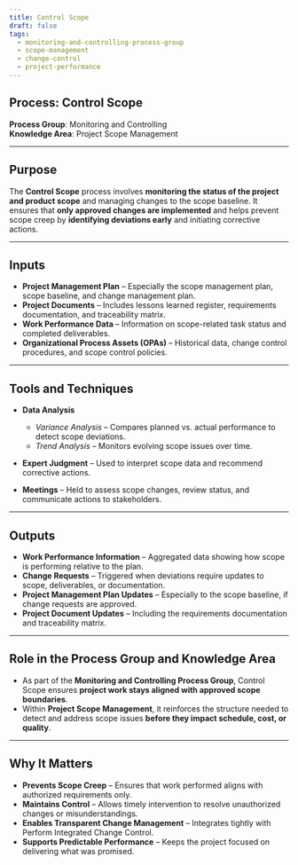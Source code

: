 ```yaml
---
title: Control Scope  
draft: false  
tags:  
  - monitoring-and-controlling-process-group  
  - scope-management  
  - change-control  
  - project-performance  
---
```


## Process: Control Scope

**Process Group**: Monitoring and Controlling  
**Knowledge Area**: Project Scope Management  

---

## Purpose

The **Control Scope** process involves **monitoring the status of the project and product scope** and managing changes to the scope baseline. It ensures that **only approved changes are implemented** and helps prevent scope creep by **identifying deviations early** and initiating corrective actions.

---

## Inputs

- **Project Management Plan** – Especially the scope management plan, scope baseline, and change management plan.
- **Project Documents** – Includes lessons learned register, requirements documentation, and traceability matrix.
- **Work Performance Data** – Information on scope-related task status and completed deliverables.
- **Organizational Process Assets (OPAs)** – Historical data, change control procedures, and scope control policies.

---

## Tools and Techniques

- **Data Analysis**  
  - *Variance Analysis* – Compares planned vs. actual performance to detect scope deviations.
  - *Trend Analysis* – Monitors evolving scope issues over time.
  
- **Expert Judgment** – Used to interpret scope data and recommend corrective actions.
- **Meetings** – Held to assess scope changes, review status, and communicate actions to stakeholders.

---

## Outputs

- **Work Performance Information** – Aggregated data showing how scope is performing relative to the plan.
- **Change Requests** – Triggered when deviations require updates to scope, deliverables, or documentation.
- **Project Management Plan Updates** – Especially to the scope baseline, if change requests are approved.
- **Project Document Updates** – Including the requirements documentation and traceability matrix.

---

## Role in the Process Group and Knowledge Area

- As part of the **Monitoring and Controlling Process Group**, Control Scope ensures **project work stays aligned with approved scope boundaries**.
- Within **Project Scope Management**, it reinforces the structure needed to detect and address scope issues **before they impact schedule, cost, or quality**.

---

## Why It Matters

- **Prevents Scope Creep** – Ensures that work performed aligns with authorized requirements only.
- **Maintains Control** – Allows timely intervention to resolve unauthorized changes or misunderstandings.
- **Enables Transparent Change Management** – Integrates tightly with Perform Integrated Change Control.
- **Supports Predictable Performance** – Keeps the project focused on delivering what was promised.
